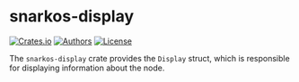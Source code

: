 # snarkos-display

[![Crates.io](https://img.shields.io/crates/v/snarkos-display.svg?color=neon)](https://crates.io/crates/snarkos-display)
[![Authors](https://img.shields.io/badge/authors-Aleo-orange.svg)](https://aleo.org)
[![License](https://img.shields.io/badge/License-Apache%202.0-blue.svg)](./LICENSE.md)

The `snarkos-display` crate provides the `Display` struct, which is responsible for displaying information about the node.
